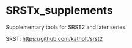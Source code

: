 # SRSTx_supplements
Supplementary tools for SRST2 and later series.

SRST: https://github.com/katholt/srst2
